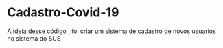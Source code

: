 # Cadastro-Covid-19

A ideia desse código , foi criar um sistema de cadastro de novos usuarios no sistema do SUS
